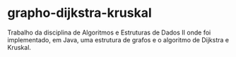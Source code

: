 # grapho-dijkstra-kruskal
Trabalho da disciplina de Algoritmos e Estruturas de Dados II onde foi implementado, em Java, uma estrutura de grafos e o algoritmo de Dijkstra e Kruskal.
